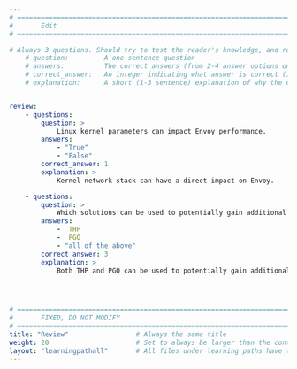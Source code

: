 ```yaml
---
# ================================================================================
#       Edit
# ================================================================================

# Always 3 questions. Should try to test the reader's knowledge, and reinforce the key points you want them to remember.
    # question:         A one sentence question
    # answers:          The correct answers (from 2-4 answer options only). Should be surrounded by quotes.
    # correct_answer:   An integer indicating what answer is correct (index starts from 0)
    # explanation:      A short (1-3 sentence) explanation of why the correct answer is correct. Can add additional context if desired


review:
    - questions:
        question: >
            Linux kernel parameters can impact Envoy performance.
        answers:
            - "True"
            - "False"
        correct_answer: 1
        explanation: >
            Kernel network stack can have a direct impact on Envoy.

    - questions:
        question: >
            Which solutions can be used to potentially gain additional performance on Arm?
        answers:
            -  THP
            -  PGO
            - "all of the above"  
        correct_answer: 3                    
        explanation: >
            Both THP and PGO can be used to potentially gain additional performance.




# ================================================================================
#       FIXED, DO NOT MODIFY
# ================================================================================
title: "Review"                 # Always the same title
weight: 20                      # Set to always be larger than the content in this path
layout: "learningpathall"       # All files under learning paths have this same wrapper
---
```

